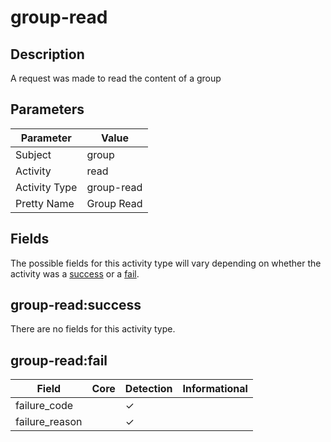 group-read
==========

Description
-----------
A request was made to read the content of a group

Parameters
----------
| Parameter     | Value      |
| ------------- | ---------- |
| Subject       | group      |
| Activity      | read       |
| Activity Type | group-read |
| Pretty Name   | Group Read |


Fields
------

The possible fields for this activity type will vary depending on whether the activity was a [success](#group-readsuccess) or a [fail](#group-readfail).


group-read:success
------------------

There are no fields for this activity type.


group-read:fail
---------------

| Field          | Core | Detection | Informational |
| -------------- | ---- | --------- | ------------- |
| failure_code   |      | &#10003;  |               |
| failure_reason |      | &#10003;  |               |